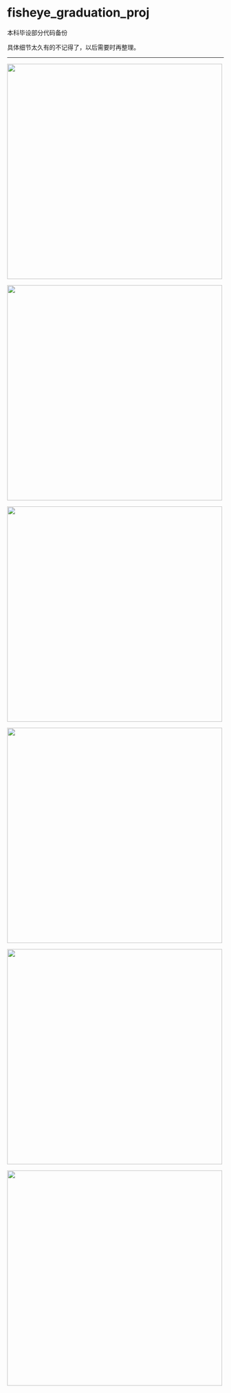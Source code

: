 # fisheye_graduation_proj
本科毕设部分代码备份

具体细节太久有的不记得了，以后需要时再整理。
***
<img src="https://github.com/HLkyss/fisheye_graduatipn_proj/assets/69629475/3fb7a41f-04a4-4f22-a1c6-fc586207a2a7" width="500"> <br />

<img src="https://github.com/HLkyss/fisheye_graduatipn_proj/assets/69629475/808ef662-21ec-4908-8c1d-6dda0db4e774" width="500"> <br />

<img src="https://github.com/HLkyss/fisheye_graduatipn_proj/assets/69629475/076a458b-6a19-4860-a8e9-b47fcf712c4d" width="500"> <br />

<img src="https://github.com/HLkyss/fisheye_graduatipn_proj/assets/69629475/ee491bf7-55f0-4525-9404-19ae4cc009e7" width="500"> <br />

<img src="https://github.com/HLkyss/fisheye_graduatipn_proj/assets/69629475/f5f3128b-cd08-452b-bb08-22ae45aa053d" width="500"> <br />

<img src="https://github.com/HLkyss/fisheye_graduation_proj/assets/69629475/11529706-3f4d-46be-96f5-8e3b47b5c0c1" width="500"> <br />

